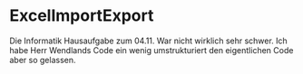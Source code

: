 # ExcelImportExport

Die Informatik Hausaufgabe zum 04.11. War nicht wirklich sehr schwer. Ich habe Herr Wendlands Code ein wenig umstrukturiert den eigentlichen Code aber so gelassen.
